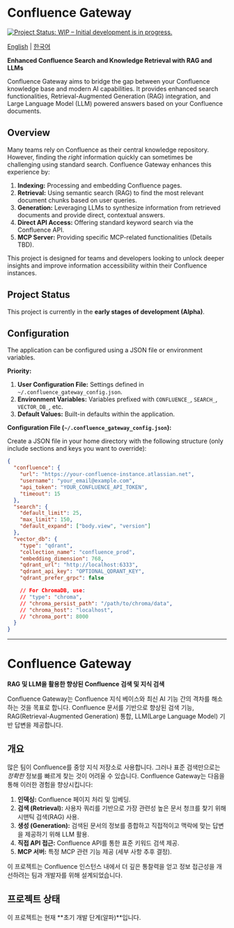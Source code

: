 # Confluence Gateway <a name="english"></a>

[![Project Status: WIP – Initial development is in progress.](https://www.repostatus.org/badges/latest/wip.svg)](https://www.repostatus.org/#wip)

[English](#english) | [한국어](#한국어)
<!-- TODO: Add other badges like Build Status, Coverage, License, PyPI version when applicable -->
<!-- [![Build Status](...)](...) -->
<!-- [![Coverage Status](...)](...) -->
<!-- [![License](...)](...) -->
<!-- [![PyPI version](...)](...) -->

**Enhanced Confluence Search and Knowledge Retrieval with RAG and LLMs**

Confluence Gateway aims to bridge the gap between your Confluence knowledge base and modern AI capabilities. It provides enhanced search functionalities, Retrieval-Augmented Generation (RAG) integration, and Large Language Model (LLM) powered answers based on your Confluence documents.

## Overview

Many teams rely on Confluence as their central knowledge repository. However, finding the *right* information quickly can sometimes be challenging using standard search. Confluence Gateway enhances this experience by:

1.  **Indexing:** Processing and embedding Confluence pages.
2.  **Retrieval:** Using semantic search (RAG) to find the most relevant document chunks based on user queries.
3.  **Generation:** Leveraging LLMs to synthesize information from retrieved documents and provide direct, contextual answers.
4.  **Direct API Access:** Offering standard keyword search via the Confluence API.
5.  **MCP Server:** Providing specific MCP-related functionalities (Details TBD).

This project is designed for teams and developers looking to unlock deeper insights and improve information accessibility within their Confluence instances.

## Project Status

This project is currently in the **early stages of development (Alpha)**.

## Configuration

The application can be configured using a JSON file or environment variables.

**Priority:**

1. **User Configuration File:** Settings defined in `~/.confluence_gateway_config.json`.
2. **Environment Variables:** Variables prefixed with `CONFLUENCE_`, `SEARCH_`, `VECTOR_DB_`, etc.
3. **Default Values:** Built-in defaults within the application.

**Configuration File (`~/.confluence_gateway_config.json`):**

Create a JSON file in your home directory with the following structure (only include sections and keys you want to override):

```json
{
  "confluence": {
    "url": "https://your-confluence-instance.atlassian.net",
    "username": "your_email@example.com",
    "api_token": "YOUR_CONFLUENCE_API_TOKEN",
    "timeout": 15
  },
  "search": {
    "default_limit": 25,
    "max_limit": 150,
    "default_expand": ["body.view", "version"]
  },
  "vector_db": {
    "type": "qdrant",
    "collection_name": "confluence_prod",
    "embedding_dimension": 768,
    "qdrant_url": "http://localhost:6333",
    "qdrant_api_key": "OPTIONAL_QDRANT_KEY",
    "qdrant_prefer_grpc": false

    // For ChromaDB, use:
    // "type": "chroma",
    // "chroma_persist_path": "/path/to/chroma/data",
    // "chroma_host": "localhost",
    // "chroma_port": 8000
  }
}
```

---

# Confluence Gateway <a name="한국어"></a>

**RAG 및 LLM을 활용한 향상된 Confluence 검색 및 지식 검색**

Confluence Gateway는 Confluence 지식 베이스와 최신 AI 기능 간의 격차를 해소하는 것을 목표로 합니다. Confluence 문서를 기반으로 향상된 검색 기능, RAG(Retrieval-Augmented Generation) 통합, LLM(Large Language Model) 기반 답변을 제공합니다.

## 개요

많은 팀이 Confluence를 중앙 지식 저장소로 사용합니다. 그러나 표준 검색만으로는 *정확한* 정보를 빠르게 찾는 것이 어려울 수 있습니다. Confluence Gateway는 다음을 통해 이러한 경험을 향상시킵니다:

1.  **인덱싱:** Confluence 페이지 처리 및 임베딩.
2.  **검색 (Retrieval):** 사용자 쿼리를 기반으로 가장 관련성 높은 문서 청크를 찾기 위해 시맨틱 검색(RAG) 사용.
3.  **생성 (Generation):** 검색된 문서의 정보를 종합하고 직접적이고 맥락에 맞는 답변을 제공하기 위해 LLM 활용.
4.  **직접 API 접근:** Confluence API를 통한 표준 키워드 검색 제공.
5.  **MCP 서버:** 특정 MCP 관련 기능 제공 (세부 사항 추후 결정).

이 프로젝트는 Confluence 인스턴스 내에서 더 깊은 통찰력을 얻고 정보 접근성을 개선하려는 팀과 개발자를 위해 설계되었습니다.

## 프로젝트 상태

이 프로젝트는 현재 **초기 개발 단계(알파)**입니다.
